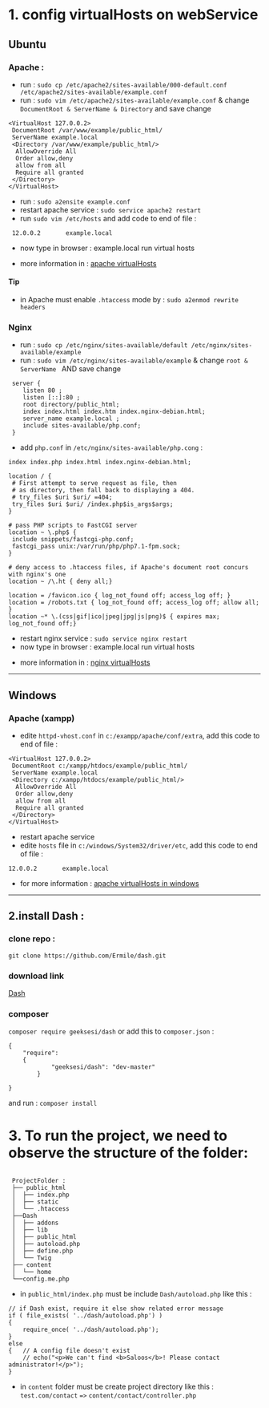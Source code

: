 
# 1. config virtualHosts on webService
## Ubuntu
### Apache :
- run : `sudo cp /etc/apache2/sites-available/000-default.conf /etc/apache2/sites-available/example.conf`
- run : `sudo vim /etc/apache2/sites-available/example.conf` & change `DocumentRoot & ServerName & Directory` and save change
```
<VirtualHost 127.0.0.2>
 DocumentRoot /var/www/example/public_html/
 ServerName example.local
 <Directory /var/www/example/public_html/>
  AllowOverride All
  Order allow,deny
  allow from all
  Require all granted
 </Directory>
</VirtualHost>
```
- run : `sudo a2ensite example.conf`
- restart apache service : `sudo service apache2 restart`
- run `sudo vim /etc/hosts` and add code to end of file :
```
 12.0.0.2       example.local
```
- now type in browser : example.local run virtual hosts
+ more information in : [apache virtualHosts](https://www.digitalocean.com/community/tutorials/how-to-set-up-apache-virtual-hosts-on-ubuntu-14-04-lts "Title")

#### Tip
- in Apache must enable `.htaccess` mode by : `sudo a2enmod rewrite headers`

### Nginx
- run : `sudo cp /etc/nginx/sites-available/default /etc/nginx/sites-available/example`
- run : `sudo vim /etc/nginx/sites-available/example` & change `root & ServerName ` AND save change
```
 server {
    listen 80 ;
    listen [::]:80 ;
    root directory/public_html;
    index index.html index.htm index.nginx-debian.html;
    server_name example.local ;
    include sites-available/php.conf;
 }

```
- add `php.conf` in `/etc/nginx/sites-available/php.cong` :
```
index index.php index.html index.nginx-debian.html;

location / {
 # First attempt to serve request as file, then
 # as directory, then fall back to displaying a 404.
 # try_files $uri $uri/ =404;
 try_files $uri $uri/ /index.php$is_args$args;
}

# pass PHP scripts to FastCGI server
location ~ \.php$ {
 include snippets/fastcgi-php.conf;
 fastcgi_pass unix:/var/run/php/php7.1-fpm.sock;
}

# deny access to .htaccess files, if Apache's document root concurs with nginx's one
location ~ /\.ht { deny all;}

location = /favicon.ico { log_not_found off; access_log off; }
location = /robots.txt { log_not_found off; access_log off; allow all; }
location ~* \.(css|gif|ico|jpeg|jpg|js|png)$ { expires max; log_not_found off;}

```
- restart nginx service : `sudo service nginx restart`
- now type in browser : example.local run virtual hosts
+ more information in : [nginx virtualHosts](https://www.digitalocean.com/community/tutorials/how-to-set-up-nginx-virtual-hosts-server-blocks-on-ubuntu-12-04-lts--3 "Title")
---

## Windows
### Apache (xampp)
- edite `httpd-vhost.conf` in `c:/exampp/apache/conf/extra`, add this code to end of file :
```
<VirtualHost 127.0.0.2>
 DocumentRoot c:/xampp/htdocs/example/public_html/
 ServerName example.local
 <Directory c:/xampp/htdocs/example/public_html/>
  AllowOverride All
  Order allow,deny
  allow from all
  Require all granted
 </Directory>
</VirtualHost>
```
- restart apache service
- edite `hosts` file in `c:/windows/System32/driver/etc`, add this code to end of file :
 ```
 12.0.0.2       example.local
 ```
 - for more information : [apache virtualHosts in windows](https://delanomaloney.com/2013/07/10/how-to-set-up-virtual-hosts-using-xampp/)
---

## 2.install Dash :
### clone repo :
`git clone https://github.com/Ermile/dash.git`
### download link
[Dash](https://github.com/Ermile/dash/archive/master.zip)
### composer
`composer require geeksesi/dash`
or add this to `composer.json` :
```
{
	"require":
	{
            "geeksesi/dash": "dev-master"
        }

}
```
and run : `composer install`

# 3. To run the project, we need to observe the structure of the folder:
```

 ProjectFolder :
 ├── public_html
 │  ├── index.php
 │  ├── static
 │  └── .htaccess
 ├──Dash
 │  ├── addons
 │  ├── lib
 │  ├── public_html
 │  ├── autoload.php
 │  ├── define.php
 │  └── Twig
 ├── content
 │  └── home
 └──config.me.php
```
- in `public_html/index.php` must be include `Dash/autoload.php` like this :
```
// if Dash exist, require it else show related error message
if ( file_exists( '../dash/autoload.php') )
{
	require_once( '../dash/autoload.php');
}
else
{   // A config file doesn't exist
	// echo("<p>We can't find <b>Saloos</b>! Please contact administrator!</p>");
}
```
- in `content` folder must be create project directory like this :
` test.com/contact ` `=>` ` content/contact/controller.php `

